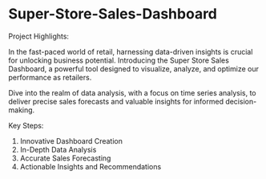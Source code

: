 # Super-Store-Sales-Dashboard
Project Highlights:

In the fast-paced world of retail, harnessing data-driven insights is crucial for unlocking business potential. Introducing the Super Store Sales Dashboard, a powerful tool designed to visualize, analyze, and optimize our performance as retailers.

Dive into the realm of data analysis, with a focus on time series analysis, to deliver precise sales forecasts and valuable insights for informed decision-making.

Key Steps:

1. Innovative Dashboard Creation
2. In-Depth Data Analysis
3. Accurate Sales Forecasting
4. Actionable Insights and Recommendations
